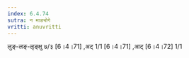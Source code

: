 ```yaml
---
index: 6.4.74
sutra: न माङ्योगे
vritti: anuvritti
---
```


लुङ्-लङ्-लृङ्क्षु ७/३ [6।4।71] ,अट् 1/1 [6।4।71] ,आट् [6।4।72]  1/1